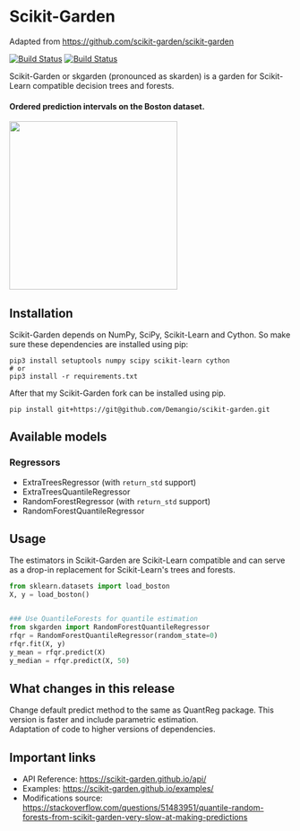 # Scikit-Garden

Adapted from https://github.com/scikit-garden/scikit-garden

[![Build
Status](https://travis-ci.org/scikit-garden/scikit-garden.svg?branch=master)](https://travis-ci.org/scikit-garden/scikit-garden)
[![Build Status](https://circleci.com/gh/scikit-garden/scikit-garden/tree/master.svg?style=shield&circle-token=:circle-token)](https://circleci.com/gh/scikit-garden/scikit-garden)

Scikit-Garden or skgarden (pronounced as skarden) is a garden for Scikit-Learn compatible decision trees and forests.


#### Ordered prediction intervals on the Boston dataset.
<img src="docs/quantile/boston.png" height="300" />


## Installation

Scikit-Garden depends on NumPy, SciPy, Scikit-Learn and Cython. So make sure these dependencies are installed using pip:

```
pip3 install setuptools numpy scipy scikit-learn cython
# or
pip3 install -r requirements.txt
```

After that my Scikit-Garden fork can be installed using pip.

```
pip install git+https://git@github.com/Demangio/scikit-garden.git
```

## Available models

### Regressors

* ExtraTreesRegressor (with `return_std` support)
* ExtraTreesQuantileRegressor
* RandomForestRegressor (with `return_std` support)
* RandomForestQuantileRegressor


## Usage

The estimators in Scikit-Garden are Scikit-Learn compatible and can serve as a drop-in replacement for Scikit-Learn's trees and forests.

```python
from sklearn.datasets import load_boston
X, y = load_boston()


### Use QuantileForests for quantile estimation
from skgarden import RandomForestQuantileRegressor
rfqr = RandomForestQuantileRegressor(random_state=0)
rfqr.fit(X, y)
y_mean = rfqr.predict(X)
y_median = rfqr.predict(X, 50)
```

## What changes in this release

Change default predict method to the same as QuantReg package. This version is faster and include parametric estimation.  
Adaptation of code to higher versions of dependencies.  

## Important links
-  API Reference: https://scikit-garden.github.io/api/
-  Examples: https://scikit-garden.github.io/examples/
-  Modifications source: https://stackoverflow.com/questions/51483951/quantile-random-forests-from-scikit-garden-very-slow-at-making-predictions
